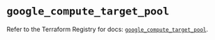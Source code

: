 # `google_compute_target_pool`

Refer to the Terraform Registry for docs: [`google_compute_target_pool`](https://registry.terraform.io/providers/hashicorp/google/5.36.0/docs/resources/compute_target_pool).
